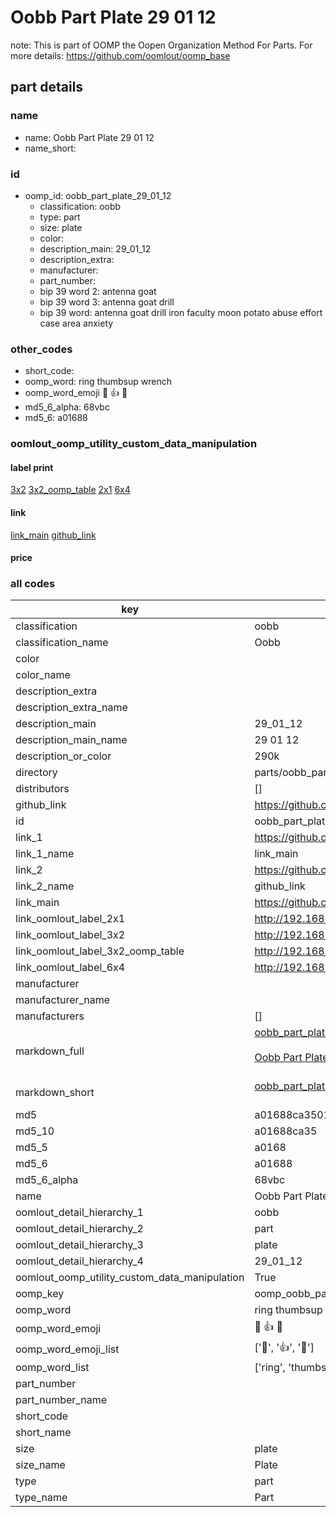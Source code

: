 # Oobb Part Plate 29 01 12  

note: This is part of OOMP the Oopen Organization Method For Parts. For more details: https://github.com/oomlout/oomp_base

##  part details





### name
* name: Oobb Part Plate 29 01 12
* name_short: 
### id
* oomp_id: oobb_part_plate_29_01_12
  * classification: oobb
  * type: part
  * size: plate
  * color: 
  * description_main: 29_01_12
  * description_extra: 
  * manufacturer: 
  * part_number: 
  * bip 39 word 2: antenna goat
  * bip 39 word 3: antenna goat drill
  * bip 39 word: antenna goat drill iron faculty moon potato abuse effort case area anxiety

### other_codes
* short_code: 
* oomp_word: ring thumbsup wrench
* oomp_word_emoji :ring: :thumbsup: :wrench:
* md5_6_alpha: 68vbc
* md5_6: a01688






### oomlout_oomp_utility_custom_data_manipulation
#### label print
[3x2](http://192.168.1.245:1112/?label=oomp%2068vbc)
[3x2_oomp_table](http://192.168.1.107:1112/?label=oomp%2068vbc)
[2x1](http://192.168.1.242:1112/?label=oomp%2068vbc)
[6x4](http://192.168.1.55:1112/?label=oomp%2068vbc)    

#### link

[link_main](https://github.com/oomlout/oomlout_oomp_current_version_messy/tree/main/parts/oobb_part_plate_29_01_12) [github_link](https://github.com/oomlout/oomlout_oomp_part_src/tree/main/parts/oobb_part_plate_29_01_12)                             

#### price







### all codes 
| key | value |  
| --- | --- |  
| classification | oobb |  
| classification_name | Oobb |  
| color |  |  
| color_name |  |  
| description_extra |  |  
| description_extra_name |  |  
| description_main | 29_01_12 |  
| description_main_name | 29 01 12 |  
| description_or_color | 290k |  
| directory | parts/oobb_part_plate_29_01_12 |  
| distributors | [] |  
| github_link | https://github.com/oomlout/oomlout_oomp_part_src/tree/main/parts/oobb_part_plate_29_01_12 |  
| id | oobb_part_plate_29_01_12 |  
| link_1 | https://github.com/oomlout/oomlout_oomp_current_version_messy/tree/main/parts/oobb_part_plate_29_01_12 |  
| link_1_name | link_main |  
| link_2 | https://github.com/oomlout/oomlout_oomp_part_src/tree/main/parts/oobb_part_plate_29_01_12 |  
| link_2_name | github_link |  
| link_main | https://github.com/oomlout/oomlout_oomp_current_version_messy/tree/main/parts/oobb_part_plate_29_01_12 |  
| link_oomlout_label_2x1 | http://192.168.1.242:1112/?label=oomp%2068vbc |  
| link_oomlout_label_3x2 | http://192.168.1.245:1112/?label=oomp%2068vbc |  
| link_oomlout_label_3x2_oomp_table | http://192.168.1.107:1112/?label=oomp%2068vbc |  
| link_oomlout_label_6x4 | http://192.168.1.55:1112/?label=oomp%2068vbc |  
| manufacturer |  |  
| manufacturer_name |  |  
| manufacturers | [] |  
| markdown_full | [oobb_part_plate_29_01_12](https://github.com/oomlout/oomlout_oomp_current_version_messy/tree/main/parts/oobb_part_plate_29_01_12)<br>[](https://github.com/oomlout/oomlout_oomp_current_version_messy/tree/main/parts/oobb_part_plate_29_01_12)<br>[Oobb Part Plate 29 01 12](https://github.com/oomlout/oomlout_oomp_current_version_messy/tree/main/parts/oobb_part_plate_29_01_12)<br><br> |  
| markdown_short | [oobb_part_plate_29_01_12](https://github.com/oomlout/oomlout_oomp_current_version_messy/tree/main/parts/oobb_part_plate_29_01_12)<br><br> |  
| md5 | a01688ca3501351a3e28d76485d9004e |  
| md5_10 | a01688ca35 |  
| md5_5 | a0168 |  
| md5_6 | a01688 |  
| md5_6_alpha | 68vbc |  
| name | Oobb Part Plate 29 01 12 |  
| oomlout_detail_hierarchy_1 | oobb |  
| oomlout_detail_hierarchy_2 | part |  
| oomlout_detail_hierarchy_3 | plate |  
| oomlout_detail_hierarchy_4 | 29_01_12 |  
| oomlout_oomp_utility_custom_data_manipulation | True |  
| oomp_key | oomp_oobb_part_plate_29_01_12 |  
| oomp_word | ring thumbsup wrench |  
| oomp_word_emoji | :ring: :thumbsup: :wrench: |  
| oomp_word_emoji_list | [':ring:', ':thumbsup:', ':wrench:'] |  
| oomp_word_list | ['ring', 'thumbsup', 'wrench'] |  
| part_number |  |  
| part_number_name |  |  
| short_code |  |  
| short_name |  |  
| size | plate |  
| size_name | Plate |  
| type | part |  
| type_name | Part |  
